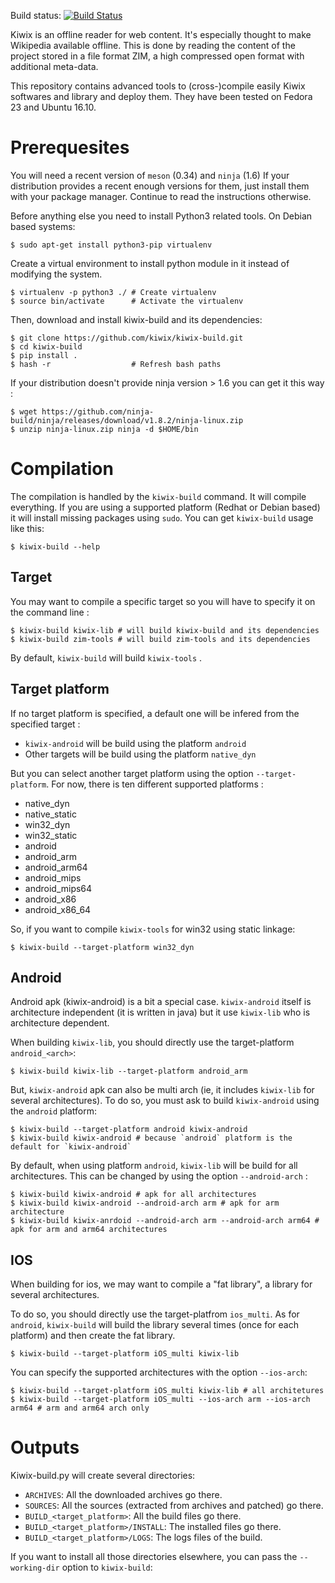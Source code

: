Build status: [![Build Status](https://travis-ci.org/kiwix/kiwix-build.svg?branch=master)](https://travis-ci.org/kiwix/kiwix-build)

Kiwix is an offline reader for web content. It's especially thought to
make Wikipedia available offline. This is done by reading the content
of the project stored in a file format ZIM, a high compressed open
format with additional meta-data.

This repository contains advanced tools to (cross-)compile easily
Kiwix softwares and library and deploy them. They have been tested on
Fedora 23 and Ubuntu 16.10.

# Prerequesites

You will need a recent version of `meson` (0.34) and `ninja` (1.6) If
your distribution provides a recent enough versions for them, just
install them with your package manager. Continue to read the
instructions otherwise.

Before anything else you need to install Python3 related tools. On Debian
based systems:

```
$ sudo apt-get install python3-pip virtualenv
```

Create a virtual environment to install python module in it instead
of modifying the system.
```
$ virtualenv -p python3 ./ # Create virtualenv
$ source bin/activate      # Activate the virtualenv
```

Then, download and install kiwix-build and its dependencies:
```
$ git clone https://github.com/kiwix/kiwix-build.git
$ cd kiwix-build
$ pip install .
$ hash -r                  # Refresh bash paths
```

If your distribution doesn't provide ninja version > 1.6 you can get it
this way :

```
$ wget https://github.com/ninja-build/ninja/releases/download/v1.8.2/ninja-linux.zip
$ unzip ninja-linux.zip ninja -d $HOME/bin
```

# Compilation

The compilation is handled by the `kiwix-build` command. It will compile
everything. If you are using a supported platform (Redhat or Debian
based) it will install missing packages using `sudo`. You can get
`kiwix-build` usage like this:

```
$ kiwix-build --help
```

## Target

You may want to compile a specific target so you will have to specify it on the
command line :

```
$ kiwix-build kiwix-lib # will build kiwix-build and its dependencies
$ kiwix-build zim-tools # will build zim-tools and its dependencies
```

By default, `kiwix-build` will build `kiwix-tools` .

## Target platform

If no target platform is specified, a default one will be infered from
the specified target :
- `kiwix-android` will be build using the platform `android`
- Other targets will be build using the platform `native_dyn`

But you can select another target platform using the option
`--target-platform`. For now, there is ten different supported
platforms :

- native_dyn
- native_static
- win32_dyn
- win32_static
- android
- android_arm
- android_arm64
- android_mips
- android_mips64
- android_x86
- android_x86_64

So, if you want to compile `kiwix-tools` for win32 using static linkage:

```
$ kiwix-build --target-platform win32_dyn
```

## Android

Android apk (kiwix-android) is a bit a special case.
`kiwix-android` itself is architecture independent (it is written in
java) but it use `kiwix-lib` who is architecture dependent.

When building `kiwix-lib`, you should directly use the
target-platform `android_<arch>`:

```
$ kiwix-build kiwix-lib --target-platform android_arm
```

But, `kiwix-android` apk can also be multi arch (ie, it includes
`kiwix-lib` for several architectures). To do so, you must ask to build
`kiwix-android` using the `android` platform:

```
$ kiwix-build --target-platform android kiwix-android
$ kiwix-build kiwix-android # because `android` platform is the default for `kiwix-android`
```

By default, when using platform `android`, `kiwix-lib` will be build for
all architectures. This can be changed by using the option `--android-arch` :

```
$ kiwix-build kiwix-android # apk for all architectures
$ kiwix-build kiwix-android --android-arch arm # apk for arm architecture
$ kiwix-build kiwix-anrdoid --android-arch arm --android-arch arm64 # apk for arm and arm64 architectures
```

## IOS

When building for ios, we may want to compile a "fat library", a library
for several architectures.

To do so, you should directly use the target-platfrom `ios_multi`.
As for `android`, `kiwix-build` will build the library several times
(once for each platform) and then create the fat library.

```
$ kiwix-build --target-platform iOS_multi kiwix-lib
```

You can specify the supported architectures with the option `--ios-arch`:

```
$ kiwix-build --target-platform iOS_multi kiwix-lib # all architetures
$ kiwix-build --target-platform iOS_multi --ios-arch arm --ios-arch arm64 # arm and arm64 arch only
```


# Outputs

Kiwix-build.py will create several directories:
- `ARCHIVES`: All the downloaded archives go there.
- `SOURCES`: All the sources (extracted from archives and patched) go there.
- `BUILD_<target_platform>`: All the build files go there.
- `BUILD_<target_platform>/INSTALL`: The installed files go there.
- `BUILD_<target_platform>/LOGS`: The logs files of the build.

If you want to install all those directories elsewhere, you can pass the
`--working-dir` option to `kiwix-build`:
